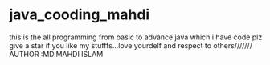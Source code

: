 # java_cooding_mahdi
this is the all programming from basic to advance java which i have code plz give a star if you like my stufffs...love yourdelf and respect to others///////
AUTHOR :MD.MAHDI ISLAM		

